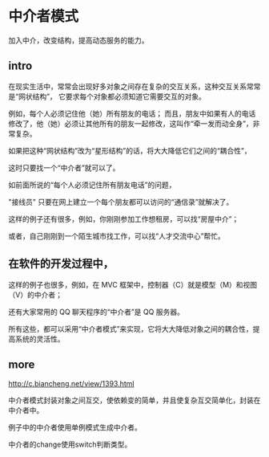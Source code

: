 # 中介者模式

加入中介，改变结构，提高动态服务的能力。

## intro

在现实生活中，常常会出现好多对象之间存在复杂的交互关系，这种交互关系常常是“网状结构”，
它要求每个对象都必须知道它需要交互的对象。

例如，每个人必须记住他（她）所有朋友的电话；
而且，朋友中如果有人的电话修改了，他（她）必须让其他所有的朋友一起修改，这叫作“牵一发而动全身”，非常复杂。

如果把这种“网状结构”改为“星形结构”的话，将大大降低它们之间的“耦合性”，

这时只要找一个“中介者”就可以了。

如前面所说的“每个人必须记住所有朋友电话”的问题，

"接线员"
    只要在网上建立一个每个朋友都可以访问的“通信录”就解决了。

这样的例子还有很多，例如，你刚刚参加工作想租房，可以找“房屋中介”；

或者，自己刚刚到一个陌生城市找工作，可以找“人才交流中心”帮忙。

## 在软件的开发过程中，

这样的例子也很多，例如，在 MVC 框架中，控制器（C）就是模型（M）和视图（V）的中介者；

还有大家常用的 QQ 聊天程序的“中介者”是 QQ 服务器。

所有这些，都可以采用“中介者模式”来实现，它将大大降低对象之间的耦合性，提高系统的灵活性。

## more

http://c.biancheng.net/view/1393.html

中介者模式封装对象之间互交，使依赖变的简单，并且使复杂互交简单化，封装在中介者中。

例子中的中介者使用单例模式生成中介者。

中介者的change使用switch判断类型。
